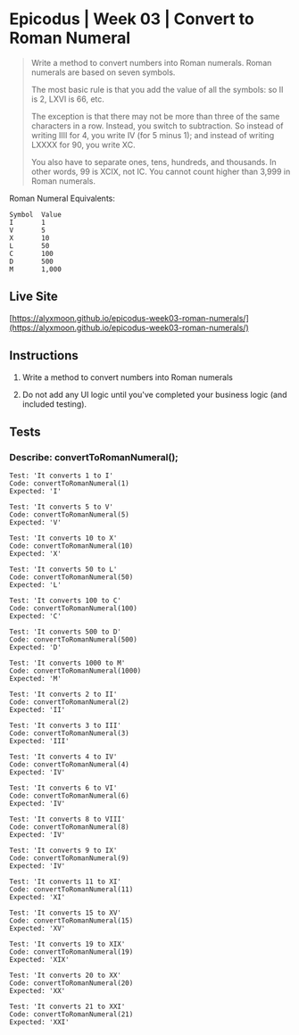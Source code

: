 # Epicodus | Week 03 | Convert to Roman Numeral

>Write a method to convert numbers into Roman numerals. Roman numerals are based on seven symbols. 
>
> The most basic rule is that you add the value of all the symbols: so II is 2, LXVI is 66, etc.
>
> The exception is that there may not be more than three of the same characters in a row. Instead, you switch to subtraction. So instead of writing IIII for 4, you write IV (for 5 minus 1); and instead of writing LXXXX for 90, you write XC.
>
> You also have to separate ones, tens, hundreds, and thousands. In other words, 99 is XCIX, not IC. You cannot count higher than 3,999 in Roman numerals.

Roman Numeral Equivalents:
```
Symbol  Value
I       1
V       5
X       10
L       50
C       100
D       500
M       1,000
```

## Live Site
[https://alyxmoon.github.io/epicodus-week03-roman-numerals/](https://alyxmoon.github.io/epicodus-week03-roman-numerals/)

## Instructions
1. Write a method to convert numbers into Roman numerals

2. Do not add any UI logic until you've completed your business logic (and included testing).

## Tests

### Describe: convertToRomanNumeral();

```
Test: 'It converts 1 to I'
Code: convertToRomanNumeral(1)
Expected: 'I'
```

```
Test: 'It converts 5 to V'
Code: convertToRomanNumeral(5)
Expected: 'V'
```

```
Test: 'It converts 10 to X'
Code: convertToRomanNumeral(10)
Expected: 'X'
```

```
Test: 'It converts 50 to L'
Code: convertToRomanNumeral(50)
Expected: 'L'
```

```
Test: 'It converts 100 to C'
Code: convertToRomanNumeral(100)
Expected: 'C'
```

```
Test: 'It converts 500 to D'
Code: convertToRomanNumeral(500)
Expected: 'D'
```

```
Test: 'It converts 1000 to M'
Code: convertToRomanNumeral(1000)
Expected: 'M'
```

```
Test: 'It converts 2 to II'
Code: convertToRomanNumeral(2)
Expected: 'II'
```

```
Test: 'It converts 3 to III'
Code: convertToRomanNumeral(3)
Expected: 'III'
```

```
Test: 'It converts 4 to IV'
Code: convertToRomanNumeral(4)
Expected: 'IV'
```

```
Test: 'It converts 6 to VI'
Code: convertToRomanNumeral(6)
Expected: 'IV'
```

```
Test: 'It converts 8 to VIII'
Code: convertToRomanNumeral(8)
Expected: 'IV'
```

```
Test: 'It converts 9 to IX'
Code: convertToRomanNumeral(9)
Expected: 'IV'
```

```
Test: 'It converts 11 to XI'
Code: convertToRomanNumeral(11)
Expected: 'XI'
```

```
Test: 'It converts 15 to XV'
Code: convertToRomanNumeral(15)
Expected: 'XV'
```

```
Test: 'It converts 19 to XIX'
Code: convertToRomanNumeral(19)
Expected: 'XIX'
```

```
Test: 'It converts 20 to XX'
Code: convertToRomanNumeral(20)
Expected: 'XX'
```

```
Test: 'It converts 21 to XXI'
Code: convertToRomanNumeral(21)
Expected: 'XXI'
```
